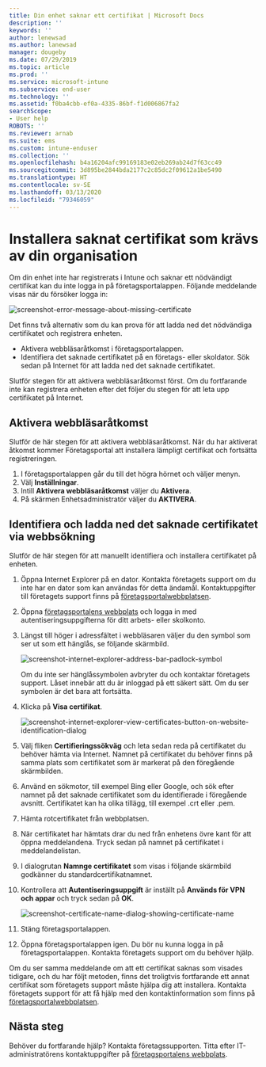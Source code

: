 ```yaml
---
title: Din enhet saknar ett certifikat | Microsoft Docs
description: ''
keywords: ''
author: lenewsad
ms.author: lanewsad
manager: dougeby
ms.date: 07/29/2019
ms.topic: article
ms.prod: ''
ms.service: microsoft-intune
ms.subservice: end-user
ms.technology: ''
ms.assetid: f0ba4cbb-ef0a-4335-86bf-f1d006867fa2
searchScope:
- User help
ROBOTS: ''
ms.reviewer: arnab
ms.suite: ems
ms.custom: intune-enduser
ms.collection: ''
ms.openlocfilehash: b4a16204afc99169183e02eb269ab24d7f63cc49
ms.sourcegitcommit: 3d895be2844bda2177c2c85dc2f09612a1be5490
ms.translationtype: HT
ms.contentlocale: sv-SE
ms.lasthandoff: 03/13/2020
ms.locfileid: "79346059"
---
```

# <a name="install-missing-certificate-required-by-your-organization"></a>Installera saknat certifikat som krävs av din organisation  

Om din enhet inte har registrerats i Intune och saknar ett nödvändigt certifikat kan du inte logga in på företagsportalappen. Följande meddelande visas när du försöker logga in:

![screenshot-error-message-about-missing-certificate](./media/andr-cert_install-1-cert_missing.png)

Det finns två alternativ som du kan prova för att ladda ned det nödvändiga certifikatet och registrera enheten. 

- Aktivera webbläsaråtkomst i företagsportalappen.
- Identifiera det saknade certifikatet på en företags- eller skoldator. Sök sedan på Internet för att ladda ned det saknade certifikatet. 

Slutför stegen för att aktivera webbläsaråtkomst först. Om du fortfarande inte kan registrera enheten efter det följer du stegen för att leta upp certifikatet på Internet. 

## <a name="enable-browser-access"></a>Aktivera webbläsaråtkomst
Slutför de här stegen för att aktivera webbläsaråtkomst. När du har aktiverat åtkomst kommer Företagsportal att installera lämpligt certifikat och fortsätta registreringen.    

1. I företagsportalappen går du till det högra hörnet och väljer menyn.  
2. Välj **Inställningar**.  
3. Intill **Aktivera webbläsaråtkomst** väljer du **Aktivera**.  
4. På skärmen Enhetsadministratör väljer du **AKTIVERA**. 

## <a name="identify-and-download-the-missing-certificate-through-web-search"></a>Identifiera och ladda ned det saknade certifikatet via webbsökning
Slutför de här stegen för att manuellt identifiera och installera certifikatet på enheten.  

1. Öppna Internet Explorer på en dator. Kontakta företagets support om du inte har en dator som kan användas för detta ändamål. Kontaktuppgifter till företagets support finns på [företagsportalwebbplatsen](https://go.microsoft.com/fwlink/?linkid=2010980).

2. Öppna [företagsportalens webbplats](https://go.microsoft.com/fwlink/?linkid=2010980) och logga in med autentiseringsuppgifterna för ditt arbets- eller skolkonto.

3. Längst till höger i adressfältet i webbläsaren väljer du den symbol som ser ut som ett hänglås, se följande skärmbild.

    ![screenshot-internet-explorer-address-bar-padlock-symbol](./media/andr-missing-cert-ie-padlock-symbol.png)

    Om du inte ser hänglåssymbolen avbryter du och kontaktar företagets support. Låset innebär att du är inloggad på ett säkert sätt. Om du ser symbolen är det bara att fortsätta.

4. Klicka på **Visa certifikat**.

    ![screenshot-internet-explorer-view-certificates-button-on-website-identification-dialog](./media/andr-missg-cert-ie-view-cert-button.png)

5. Välj fliken **Certifieringssökväg** och leta sedan reda på certifikatet du behöver hämta via Internet. Namnet på certifikatet du behöver finns på samma plats som certifikatet som är markerat på den föregående skärmbilden.

6. Använd en sökmotor, till exempel Bing eller Google, och sök efter namnet på det saknade certifikatet som du identifierade i föregående avsnitt. Certifikatet kan ha olika tillägg, till exempel .crt eller .pem.

7. Hämta rotcertifikatet från webbplatsen.

8. När certifikatet har hämtats drar du ned från enhetens övre kant för att öppna meddelandena. Tryck sedan på namnet på certifikatet i meddelandelistan.

4. I dialogrutan **Namnge certifikatet** som visas i följande skärmbild godkänner du standardcertifikatnamnet.

5. Kontrollera att **Autentiseringsuppgift** är inställt på **Används för VPN och appar** och tryck sedan på **OK**.

    ![screenshot-certificate-name-dialog-showing-certificate-name](./media/andr-missing-cert-cert-name.png)

6. Stäng företagsportalappen.

7. Öppna företagsportalappen igen. Du bör nu kunna logga in på företagsportalappen. Kontakta företagets support om du behöver hjälp.

Om du ser samma meddelande om att ett certifikat saknas som visades tidigare, och du har följt metoden, finns det troligtvis fortfarande ett annat certifikat som företagets support måste hjälpa dig att installera. Kontakta företagets support för att få hjälp med den kontaktinformation som finns på [företagsportalwebbplatsen](https://go.microsoft.com/fwlink/?linkid=2010980).

## <a name="next-steps"></a>Nästa steg  

Behöver du fortfarande hjälp? Kontakta företagssupporten. Titta efter IT-administratörens kontaktuppgifter på [företagsportalens webbplats](https://go.microsoft.com/fwlink/?linkid=2010980).  
